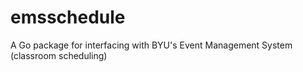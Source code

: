 # emsschedule
A Go package for interfacing with BYU's Event Management System (classroom scheduling)
